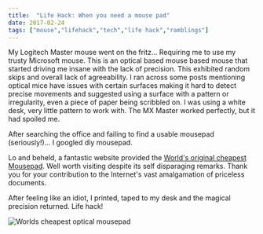 ```yaml
---
title:  "Life Hack: When you need a mouse pad"
date: 2017-02-24
tags: ["mouse","lifehack","tech","life hack","ramblings"]
---
```


My Logitech Master mouse went on the fritz... Requiring me to use my trusty Microsoft mouse. This is an optical based mouse based mouse that started driving me insane with the lack of precision. This exhibited random skips and overall lack of agreeability. I ran across some posts mentioning optical mice have issues with certain surfaces making it hard to detect precise movements and suggested using a surface with a pattern or irregularity, even a piece of paper being scribbled on. I was using a white desk, very little pattern to work with. The MX Master worked perfectly, but it had spoiled me.

After searching the office and failing to find a usable mousepad (seriously!)... I googled diy mousepad.

Lo and beheld, a fantastic website provided the [World's original cheapest Mousepad](http://bit.ly/2lhDkuA). Well worth visiting despite its self disparaging remarks. Thank you for your contribution to the Internet's vast amalgamation of priceless documents.

After feeling like an idiot, I printed, taped to my desk and the magical precision returned. Life hack!


![Worlds cheapest optical mousepad](/assets/img/Cheapest+mousepad.jpgCheapest+mousepad?format=original)
